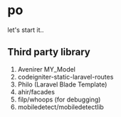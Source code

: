 # po

let's start it..

## Third party library
1. Avenirer MY_Model
2. codeigniter-static-laravel-routes
1. Philo (Laravel Blade Template)
2. ahir/facades
3. filp/whoops (for debugging)
4. mobiledetect/mobiledetectlib
